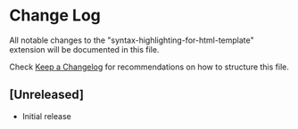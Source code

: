 # Change Log
All notable changes to the "syntax-highlighting-for-html-template" extension will be documented in this file.

Check [Keep a Changelog](http://keepachangelog.com/) for recommendations on how to structure this file.

## [Unreleased]
- Initial release
